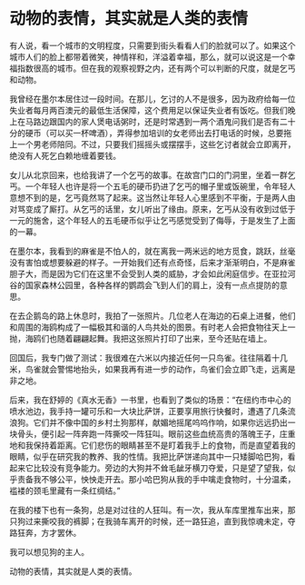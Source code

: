 # 动物的表情，其实就是人类的表情

有人说，看一个城市的文明程度，只需要到街头看看人们的脸就可以了。如果这个城市人们的脸上都带着微笑，神情祥和，洋溢着幸福，那么，就可以说这是一个幸福指数很高的城市。但在我的观察视野之内，还有两个可以判断的尺度，就是乞丐和动物。 

我曾经在墨尔本居住过一段时间。在那儿，乞讨的人不是很多，因为政府给每一位失业者每月两百澳元的最低生活保障，这个费用足以保证失业者有饭吃。但我们晚上在马路边跟国内的家人煲电话粥时，还是时常遇到一两个酒鬼问我们是否有二十分的硬币（可以买一杯啤酒），弄得参加培训的女老师出去打电话的时候，总要拖上一个男老师陪同。不过，只要我们摇摇头或摆摆手，这些乞讨者就会立即离开，绝没有人死乞白赖地缠着要钱。 

女儿从北京回来，也给我讲了一个乞丐的故事。在故宫门口的门洞里，坐着一群乞丐。一个年轻人也许是将一个五毛的硬币扔进了乞丐的帽子里或饭碗里，令年轻人意想不到的是，乞丐竟然骂了起来。这当然让年轻人心里感到不平衡，于是两人由对骂变成了厮打。从乞丐的话里，女儿听出了缘由。原来，乞丐从没有收到过低于一元的施舍，这个年轻人的五毛硬币似乎让乞丐感觉受到了侮辱，于是发生了上面的一幕。 

在墨尔本，我看到的麻雀是不怕人的，就在离我一两米远的地方觅食，跳跃，丝毫没有害怕或想要躲避的样子。一开始我们还有点奇怪，后来才渐渐明白，不是麻雀胆子大，而是因为它们在这里不会受到人类的威胁，才会如此闲庭信步。在亚拉河谷的国家森林公园里，各种各样的鹦鹉会飞到人们的肩上，没有一点点提防的意思。 

在去企鹅岛的路上休息时，我拍了一张照片。几位老人在海边的石桌上进餐，他们和周围的海鸥构成了一幅极其和谐的人鸟共处的图景。有时老人会把食物往天上一抛，海鸥们也随着翩翩起舞。我把这张照片打印了出来，至今还贴在墙上。 

回国后，我专门做了测试：我很难在六米以内接近任何一只鸟雀。往往隔着十几米，鸟雀就会警惕地抬头，如果我再有进一步的动作，鸟雀们会立即飞走，远离是非之地。 

后来，我在舒婷的《真水无香》一书里，也看到了类似的场景：“在纽约市中心的喷水池边，我手持一罐可乐和一大块比萨饼，正要享用旅行快餐时，遭遇了几条流浪狗。它们并不像中国的乡村土狗那样，献媚地摇尾呜呜作响，如果你远远扔出一块骨头，便引起一阵奔跑一阵撕咬一阵狂叫。眼前这些血统高贵的落魄王子，庄重地和我保持着距离。它们悲伤的眼睛甚至不是盯着我手上的食物，而是直望着我的眼睛，似乎在研究我的教养、我的性情。我把比萨饼递向其中一只矮脚哈巴狗，看起来它比较没有竞争能力。旁边的大狗并不耸毛龇牙横刀夺爱，只是望了望我，似乎责备我不够公平，怏怏走开去。那小哈巴狗从我的手中噙走食物时，十分温柔，褴褛的颈毛里藏有一条红绸结。” 

在我的楼下也有一条狗，总是对过往的人狂叫。有一次，我从车库里推车出来，那只狗过来撕咬我的裤脚；在我骑车离开的时候，还一路狂追，直到我惊魂未定，夺路狂奔，方才罢休。 

我可以想见狗的主人。 

动物的表情，其实就是人类的表情。